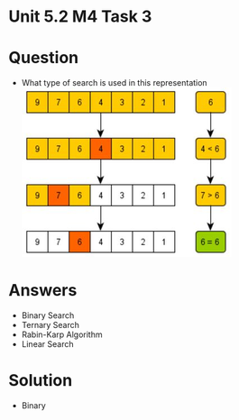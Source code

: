 # Unit 5.2 M4 Task 3

# Question
-  What type of search is used in this representation
  ![image](/assets/searchTable.JPG)


# Answers
- Binary Search
- Ternary Search
- Rabin-Karp Algorithm
- Linear Search

# Solution 
- Binary